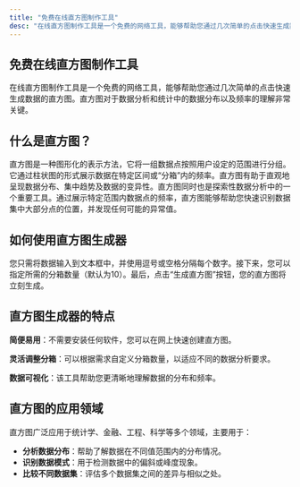 ```yaml
---
title: "免费在线直方图制作工具"
desc: "在线直方图制作工具是一个免费的网络工具，能够帮助您通过几次简单的点击快速生成数据的直方图。直方图对于数据分析和统计中的数据分布以及频率的理解非常关键。"
---
```


## 免费在线直方图制作工具

在线直方图制作工具是一个免费的网络工具，能够帮助您通过几次简单的点击快速生成数据的直方图。直方图对于数据分析和统计中的数据分布以及频率的理解非常关键。

## 什么是直方图？

直方图是一种图形化的表示方法，它将一组数据点按照用户设定的范围进行分组。它通过柱状图的形式展示数据在特定区间或“分箱”内的频率。直方图有助于直观地呈现数据分布、集中趋势及数据的变异性。直方图同时也是探索性数据分析中的一个重要工具。通过展示特定范围内数据点的频率，直方图能够帮助您快速识别数据集中大部分点的位置，并发现任何可能的异常值。

## 如何使用直方图生成器

您只需将数据输入到文本框中，并使用逗号或空格分隔每个数字。接下来，您可以指定所需的分箱数量（默认为10）。最后，点击“生成直方图”按钮，您的直方图将立刻生成。

## 直方图生成器的特点

**简便易用**：不需要安装任何软件，您可以在网上快速创建直方图。

**灵活调整分箱**：可以根据需求自定义分箱数量，以适应不同的数据分析要求。

**数据可视化**：该工具帮助您更清晰地理解数据的分布和频率。

## 直方图的应用领域

直方图广泛应用于统计学、金融、工程、科学等多个领域，主要用于：

- **分析数据分布**：帮助了解数据在不同值范围内的分布情况。
- **识别数据模式**：用于检测数据中的偏斜或峰度现象。
- **比较不同数据集**：评估多个数据集之间的差异与相似之处。